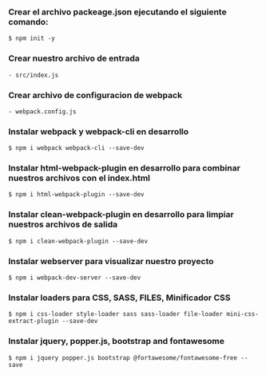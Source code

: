 ### Crear el archivo packeage.json ejecutando el siguiente comando:

    $ npm init -y

### Crear nuestro archivo de entrada 

    - src/index.js

### Crear archivo de configuracion de webpack

    - webpack.config.js

### Instalar webpack y webpack-cli en desarrollo

    $ npm i webpack webpack-cli --save-dev

### Instalar html-webpack-plugin en desarrollo para combinar nuestros archivos con el index.html

    $ npm i html-webpack-plugin --save-dev

### Instalar clean-webpack-plugin en desarrollo para limpiar nuestros archivos de salida

    $ npm i clean-webpack-plugin --save-dev

### Instalar webserver para visualizar nuestro proyecto

    $ npm i webpack-dev-server --save-dev

### Instalar loaders para CSS, SASS, FILES, Minificador CSS

    $ npm i css-loader style-loader sass sass-loader file-loader mini-css-extract-plugin --save-dev


### Instalar jquery, popper.js, bootstrap and fontawesome

    $ npm i jquery popper.js bootstrap @fortawesome/fontawesome-free --save
